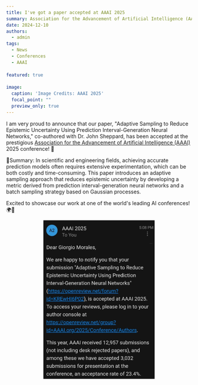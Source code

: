 ```yaml
---
title: I've got a paper accepted at AAAI 2025 
summary: Association for the Advancement of Artificial Intelligence (AAAI)
date: 2024-12-10
authors:
  - admin
tags:
  - News
  - Conferences
  - AAAI

featured: true

image:
  caption: 'Image Credits: AAAI 2025'
  focal_point: ""
  preview_only: true
---
```


I am very proud to announce that our paper, "Adaptive Sampling to Reduce Epistemic Uncertainty Using Prediction 
Interval-Generation Neural Networks," co-authored with Dr. John Sheppard, has been accepted at the prestigious 
[Association for the Advancement of Artificial Intelligence (AAAI)](https://aaai.org/aaai-24-conference/save-the-date-aaai-25/) 2025 conference! 🎉

🌟Summary: In scientific and engineering fields, achieving accurate prediction models often requires extensive 
experimentation, which can be both costly and time-consuming. This paper introduces an adaptive sampling 
approach that reduces epistemic uncertainty by developing a metric derived from prediction interval-generation 
neural networks and a batch sampling strategy based on Gaussian processes.

Excited to showcase our work at one of the world's leading AI conferences! 🌍🤖 

<div style="display: flex; justify-content: center;">
    <img src="AAAI_acceptance.png" alt="figure" width="60%">
</div>
